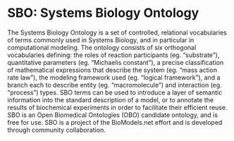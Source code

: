 # SBO: Systems Biology Ontology
The Systems Biology Ontology is a set of controlled, relational vocabularies of terms commonly used in Systems Biology, and in particular in computational modeling. The ontology consists of six orthogonal vocabularies defining: the roles of reaction participants (eg. “substrate”), quantitative parameters (eg. “Michaelis constant”), a precise classification of mathematical expressions that describe the system (eg. “mass action rate law”), the modeling framework used (eg. “logical framework”), and a branch each to describe entity (eg. “macromolecule”) and interaction (eg. “process”) types. SBO terms can be used to introduce a layer of semantic information into the standard description of a model, or to annotate the results of biochemical experiments in order to facilitate their efficient reuse. SBO is an Open Biomedical Ontologies (OBO) candidate ontology, and is free for use. SBO is a project of the BioModels.net effort and is developed through community collaboration.
